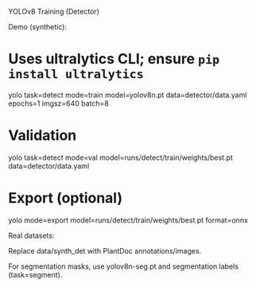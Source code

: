 YOLOv8 Training (Detector)

Demo (synthetic):

# Uses ultralytics CLI; ensure `pip install ultralytics`
yolo task=detect mode=train model=yolov8n.pt data=detector/data.yaml epochs=1 imgsz=640 batch=8
# Validation
yolo task=detect mode=val model=runs/detect/train/weights/best.pt data=detector/data.yaml
# Export (optional)
yolo mode=export model=runs/detect/train/weights/best.pt format=onnx


Real datasets:

Replace data/synth_det with PlantDoc annotations/images.

For segmentation masks, use yolov8n-seg.pt and segmentation labels (task=segment).
